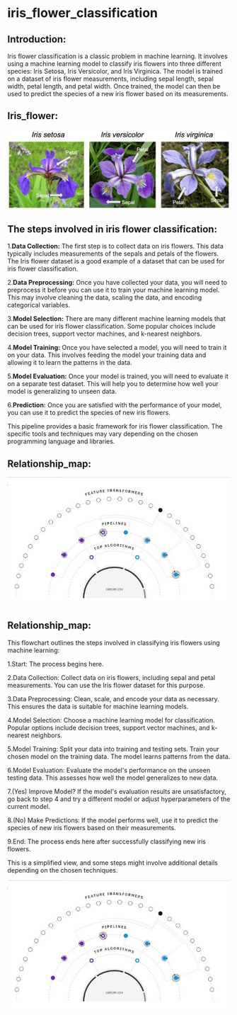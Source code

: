 # iris_flower_classification

## Introduction:
Iris flower classification is a classic problem in machine learning. It involves using a machine learning model to classify iris flowers into three different species: Iris Setosa, Iris Versicolor, and Iris Virginica. The model is trained on a dataset of iris flower measurements, including sepal length, sepal width, petal length, and petal width. Once trained, the model can then be used to predict the species of a new iris flower based on its measurements.

## Iris_flower:
![Uploading image.png…](iris_image/iris_flower.png)

## The steps involved in iris flower classification:
1.**Data Collection:** The first step is to collect data on iris flowers. This data typically includes measurements of the sepals and petals of the flowers. The Iris flower dataset is a good example of a dataset that can be used for iris flower classification.

2.**Data Preprocessing:** Once you have collected your data, you will need to preprocess it before you can use it to train your machine learning model. This may involve cleaning the data, scaling the data, and encoding categorical variables.

3.**Model Selection:** There are many different machine learning models that can be used for iris flower classification. Some popular choices include decision trees, support vector machines, and k-nearest neighbors.

4.**Model Training:** Once you have selected a model, you will need to train it on your data. This involves feeding the model your training data and allowing it to learn the patterns in the data.

5.**Model Evaluation:** Once your model is trained, you will need to evaluate it on a separate test dataset. This will help you to determine how well your model is generalizing to unseen data.

6.**Prediction:** Once you are satisfied with the performance of your model, you can use it to predict the species of new iris flowers.

This pipeline provides a basic framework for iris flower classification. The specific tools and techniques may vary depending on the chosen programming language and libraries.

## Relationship_map:
![Uploading image.png…](iris_image/Relationship_map.jpg)

## Relationship_map:

This flowchart outlines the steps involved in classifying iris flowers using machine learning:

1.Start: The process begins here.

2.Data Collection: Collect data on iris flowers, including sepal and petal measurements. You can use the Iris flower dataset for this purpose.

3.Data Preprocessing: Clean, scale, and encode your data as necessary. This ensures the data is suitable for machine learning models.

4.Model Selection: Choose a machine learning model for classification. Popular options include decision trees, support vector machines, and k-nearest neighbors.

5.Model Training: Split your data into training and testing sets. Train your chosen model on the training data. The model learns patterns from the data.

6.Model Evaluation: Evaluate the model's performance on the unseen testing data. This assesses how well the model generalizes to new data.

7.(Yes) Improve Model? If the model's evaluation results are unsatisfactory, go back to step 4 and try a different model or adjust hyperparameters of the current model.

8.(No) Make Predictions: If the model performs well, use it to predict the species of new iris flowers based on their measurements.

9.End: The process ends here after successfully classifying new iris flowers.

This is a simplified view, and some steps might involve additional details depending on the chosen techniques.

![Uploading image.png…](iris_image/Relationship_map.jpg)
